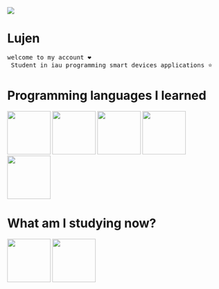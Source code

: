 
<img src="https://i.pinimg.com/564x/0d/ff/12/0dff12883e37d102981a1cbf01401a64.jpg">
<h1>Lujen</h1>
 <pre>welcome to my account &#10084;
 Student in iau programming smart devices applications &#11088;</pre>
 <h1>Programming languages ​​I learned</h1>
 <p align="left"><img src="https://upload.wikimedia.org/wikipedia/commons/thumb/6/61/HTML5_logo_and_wordmark.svg/640px-HTML5_logo_and_wordmark.svg.png" height="100">
 <img src="https://upload.wikimedia.org/wikipedia/commons/thumb/d/d5/CSS3_logo_and_wordmark.svg/1452px-CSS3_logo_and_wordmark.svg.png" height="100">
 <img src="https://logolook.net/wp-content/uploads/2022/11/Java-Logo.png" height="100">
 <img src="https://cdn-icons-png.flaticon.com/512/5968/5968371.png" height="100">
 <img src="https://1000logos.net/wp-content/uploads/2021/04/Oracle-logo.png" height="100"></p> 
 <h1>What am I studying now?</h1>
 <p align="left"><img src="https://upload.wikimedia.org/wikipedia/commons/thumb/b/bd/Logo_C_sharp.svg/1200px-Logo_C_sharp.svg.png" height="100">
 <img src="https://seeklogo.com/images/O/objective-c-logo-81746870EF-seeklogo.com.png" height="100"></p>
<!--
**lujen2023/lujen2023** is a ✨ _special_ ✨ repository because its `README.md` (this file) appears on your GitHub profile.

Here are some ideas to get you started:

- 🔭 I’m currently working on ...
- 🌱 I’m currently learning ...
- 👯 I’m looking to collaborate on ...
- 🤔 I’m looking for help with ...
- 💬 Ask me about ...
- 📫 How to reach me: ...
- 😄 Pronouns: ...
- ⚡ Fun fact: ...
-->
